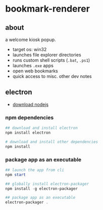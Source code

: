 # bookmark-renderer

## about

a welcome kiosk popup.
* target os: win32
* launches file explorer directories
* runs custom shell scripts (```.bat```, ```.ps1```)
* launches ```.exe``` apps
* open web bookmarks
* quick access to misc. other dev notes

## electron

* [download nodejs]( https://nodejs.org )

### npm dependencies
```ps1
## download and install electron
npm install electron

# download and install other dependencies
npm install
```

### package app as an executable
```ps1
## launch the app from cli
npm start

## globally install electron-packager
npm install -g electron-packager

## package app as an executable
electron-packager .
```